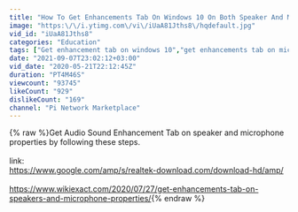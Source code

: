 ```yaml
---
title: "How To Get Enhancements Tab On Windows 10 On Both Speaker And Michrophone Properties?"
image: "https:\/\/i.ytimg.com\/vi\/iUaA81Jths8\/hqdefault.jpg"
vid_id: "iUaA81Jths8"
categories: "Education"
tags: ["Get enhancement tab on windows 10","get enhancements tab on microphonr","get enhancements tab on speaker"]
date: "2021-09-07T23:02:12+03:00"
vid_date: "2020-05-21T22:12:45Z"
duration: "PT4M46S"
viewcount: "93745"
likeCount: "929"
dislikeCount: "169"
channel: "Pi Network Marketplace"
---
```

{% raw %}Get Audio Sound Enhancement Tab on speaker and microphone properties by following these steps.<br /><br />link: <br /><a rel="nofollow" target="blank" href="https://www.google.com/amp/s/realtek-download.com/download-hd/amp/">https://www.google.com/amp/s/realtek-download.com/download-hd/amp/</a><br /><br /><a rel="nofollow" target="blank" href="https://www.wikiexact.com/2020/07/27/get-enhancements-tab-on-speakers-and-microphone-properties/">https://www.wikiexact.com/2020/07/27/get-enhancements-tab-on-speakers-and-microphone-properties/</a>{% endraw %}
